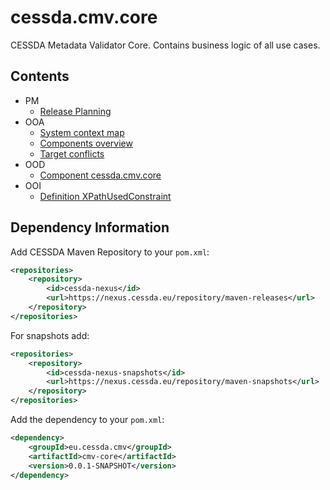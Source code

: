 # cessda.cmv.core
CESSDA Metadata Validator Core. Contains business logic of all use cases.

## Contents

* PM
	* [Release Planning](https://bitbucket.org/cessda/cessda.cmv.core/src/master/site/docs/release-planning.md)
* OOA
	* [System context map](https://bitbucket.org/cessda/cessda.cmv.core/src/master/site/uml/system-context-map.jpg)
	* [Components overview](https://bitbucket.org/cessda/cessda.cmv.core/src/master/site/uml/architecture-layers.jpg)
	* [Target conflicts](https://bitbucket.org/cessda/cessda.cmv.core/src/master/site/uml/ooa-target-conflict.jpg)
* OOD
	* [Component cessda.cmv.core](https://bitbucket.org/cessda/cessda.cmv.core/src/master/site/uml/component-eu.cessda.cmv.core.jpg)
* OOI
	* [Definition XPathUsedConstraint](https://bitbucket.org/cessda/cessda.cmv.core/src/master/site/uml/definition-XpathUsedConstraint.jpg)


## Dependency Information

Add CESSDA Maven Repository to your `pom.xml`:
```xml
<repositories>
	<repository>
		<id>cessda-nexus</id>
		<url>https://nexus.cessda.eu/repository/maven-releases</url>
	</repository>
</repositories>
```

For snapshots add:
```xml
<repositories>
	<repository>
		<id>cessda-nexus-snapshots</id>
		<url>https://nexus.cessda.eu/repository/maven-snapshots</url>
	</repository>
</repositories>
```

Add the dependency to your `pom.xml`:  
```xml
<dependency>
	<groupId>eu.cessda.cmv</groupId>
	<artifactId>cmv-core</artifactId>
	<version>0.0.1-SNAPSHOT</version>
</dependency>
```